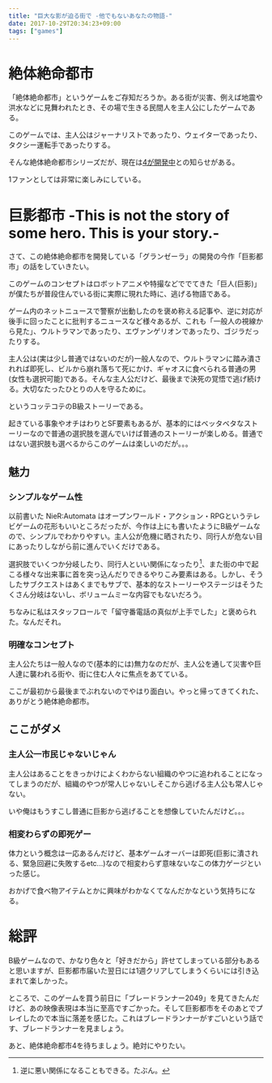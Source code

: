 ```yaml
---
title: "巨大な影が迫る街で -他でもないあなたの物語-"
date: 2017-10-29T20:34:23+09:00
tags: ["games"]
---
```


# 絶体絶命都市

「絶体絶命都市」というゲームをご存知だろうか。ある街が災害、例えば地震や洪水などに見舞われたとき、その場で生きる民間人を主人公にしたゲームである。

このゲームでは、主人公はジャーナリストであったり、ウェイターであったり、タクシー運転手であったりする。

そんな絶体絶命都市シリーズだが、現在は[4が開発中](http://www.zettai-zetsumei.jp/)との知らせがある。

1ファンとしては非常に楽しみにしている。

<!--more-->

# 巨影都市 -This is not the story of some hero. This is your story.-

さて、この絶体絶命都市を開発している「グランゼーラ」の開発の今作「巨影都市」の話をしていきたい。

このゲームのコンセプトはロボットアニメや特撮などででてきた「巨人(巨影)」が僕たちが普段住んでいる街に実際に現れた時に、逃げる物語である。

ゲーム内のネットニュースで警察が出動したのを褒め称える記事や、逆に対応が後手に回ったことに批判するニュースなど様々あるが、これも「一般人の視線から見た」、ウルトラマンであったり、エヴァンゲリオンであったり、ゴジラだったりする。

主人公は(実は少し普通ではないのだが)一般人なので、ウルトラマンに踏み潰されれば即死し、ビルから崩れ落ちて死にかけ、ギャオスに食べられる普通の男(女性も選択可能)である。そんな主人公だけど、最後まで決死の覚悟で逃げ続ける。大切なたったひとりの人を守るために。

というコッテコテのB級ストーリーである。

起きている事象やオチはわりとSF要素もあるが、基本的にはベッタベタなストーリーなので普通の選択肢を選んでいけば普通のストーリーが楽しめる。普通ではない選択肢も選べるからこのゲームは楽しいのだが。。。

## 魅力

### シンプルなゲーム性

以前書いた NieR:Automata はオープンワールド・アクション・RPGというテレビゲームの花形もいいところだったが、今作は上にも書いたようにB級ゲームなので、シンプルでわかりやすい。主人公が危機に晒されたり、同行人が危ない目にあったりしながら前に進んでいくだけである。

選択肢でいくつか分岐したり、同行人といい関係になったり[^1]、また街の中で起こる様々な出来事に首を突っ込んだりできるやりこみ要素はある。しかし、そうしたサブクエストはあくまでもサブで、基本的なストーリーやステージはそうたくさん分岐はないし、ボリュームミーな内容でもないだろう。

ちなみに私はスタッフロールで「留守番電話の真似が上手でした」と褒められた。なんだそれ。

[^1]: 逆に悪い関係になることもできる。たぶん。

### 明確なコンセプト

主人公たちは一般人なので(基本的には)無力なのだが、主人公を通して災害や巨人達に襲われる街や、街に住む人々に焦点をあてている。

ここが最初から最後までぶれないのでやはり面白い。やっと帰ってきてくれた、ありがとう絶体絶命都市。

## ここがダメ

### 主人公一市民じゃないじゃん

主人公はあることをきっかけによくわからない組織のやつに追われることになってしまうのだが、組織のやつが常人じゃないしそこから逃げる主人公も常人じゃない。

いや俺はもうすこし普通に巨影から逃げることを想像していたんだけど。。。

### 相変わらずの即死ゲー

体力という概念は一応あるんだけど、基本ゲームオーバーは即死(巨影に潰される、緊急回避に失敗するetc...)なので相変わらず意味ないなこの体力ゲージといった感じ。

おかげで食べ物アイテムとかに興味がわかなくてなんだかなという気持ちになる。

# 総評

B級ゲームなので、かなり色々と「好きだから」許せてしまっている部分もあると思いますが、巨影都市届いた翌日には1週クリアしてしまうくらいには引き込まれて楽しかった。

ところで、このゲームを買う前日に「ブレードランナー2049」を見てきたんだけど、あの映像表現は本当に至高ですごかった。そして巨影都市をそのあとでプレイしたので本当に落差を感じた。これはブレードランナーがすごいという話です、ブレードランナーを見ましょう。

あと、絶体絶命都市4を待ちましょう。絶対にやりたい。
